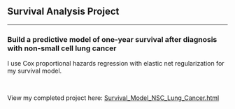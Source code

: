 ## Survival Analysis Project

---

### Build a predictive model of one-year survival after diagnosis with non-small cell lung cancer

I use Cox proportional hazards regression with elastic net regularization for my survival model.

<br/>

View my completed project here: [Survival_Model_NSC_Lung_Cancer.html](https://htmlpreview.github.io/?https://raw.githubusercontent.com/joe-aquino/survival_analysis/master/Survival_Model_NSC_Lung_Cancer.html)
